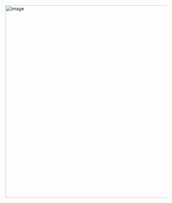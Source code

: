 <img width="1326" height="601" alt="image" src="https://github.com/user-attachments/assets/418ee3e0-d035-4993-b18e-2cb0f02984c0" />

